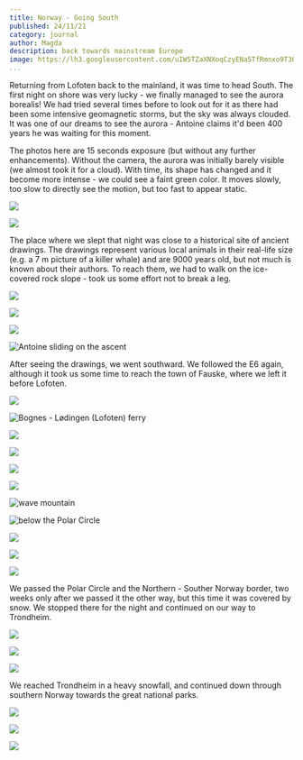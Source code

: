 ```yaml
---
title: Norway - Going South
published: 24/11/21
category: journal
author: Magda
description: back towards mainstream Europe
image: https://lh3.googleusercontent.com/uIW5TZaXNXoqCzyENa5TfRmnxo9T3OndIon8xXMku7SrKvnyPdwdAfBuO0Kg5eysMHvEPkwH_J0PiqjFlVqRrOtLAbAI8VP-eO0_setAk8WD-4vKP_C7nrrlfA1TqV5sMmMYxv95B5fpxxUFO6bW5j0CFa1ILvvVTJKmAT4AIV52lHYFwbAKS1G21dgKAI_x4HxA04xaU4tlKqp4YYZqf8CVUgPKWHNrwoBBqX69sWjmlWDKFNpAbh0VS1N7M_phowavJyDCDlZcEr1E3gBs5aY6BvVuTcjj7n0H5lm3A3LEmWnUB_WxynPVShsVvvf_vyWBR35wOGdI-dahkJkUQ1Wv-67By6eYC3UXM6ZCkeg4rKPxFIUsGYczEuZ9BrPns8hQscZlESy6QE9gnARQOQIJjwNa-_5wnVq7jY1I5EgyTlY7jVaoqHLIYO_LGr3Mx2t0B9ApWZjaJj4L_zW4FT2RKw17T78kfF6KncbAuX-4LGkb10i3ArxdjXtE2QRglHURU4alnWO-e-NQEF1ReAP6xSU8BYV_EkAz00DfTXBRQswqZjsEAHwUqncwi1zGr52aXFpjMTiRp8ZgkiVImVupulJAgGh-Ub1p_qemt_a4xKYFW2QHmjU0FrDj8m1iM9Jxb086vzUhfaySP0rB7T2dI2bgWc3nOLuW1D1FNUtGLFd9tdZZJC9YefGpXbjd7UuE4DuvTYoKEnH5PKP7C1_Hw4W7ihEFa-B6tFbRoF3gWvmBXUTpNUEMe0Je_9P0_225aWDkZKvJwqPS=w1500-h1000-no
...
```


Returning from Lofoten back to the mainland, it was time to head South. The first night on shore was very lucky - we finally managed to see the aurora borealis! We had tried several times before to look out for it as there had been some intensive geomagnetic storms, but the sky was always clouded. It was one of our dreams to see the aurora - Antoine claims it'd been 400 years he was waiting for this moment.

The photos here are 15 seconds exposure (but without any further enhancements). Without the camera, the aurora was initially barely visible (we almost took it for a cloud). With time, its shape has changed and it become more intense - we could see a faint green color. It moves slowly, too slow to directly see the motion, but too fast to appear static. 

![](https://lh3.googleusercontent.com/rG3cPiG4EpEW-EbxHor9aX4we5h4XL-jzuczpexnU-ceybHsKTbwbZtqhOAaFv0WUeksHilV3X2Y_oXezA2Iq8yCf06SInQQl7GNogklHdEP-njZlkoCR66zTITapoRuJBohCymLmRJXY5YlVnFnkMOasIYbksMMEsSJ6oRznd2hMqZ01Hq4e7wRROWBeVOQT4Dq6qE5cdq4FC6zlF-gDNwdUk9hYDpz3rZ_ixyqhamLtfhmfNP8aTAe5rL5vbNpiU6RoJam7COAbOdU5PQwFXf5AvWuu23kZ17-q0cjWvvsXV18u-Ll7obtXT2vSH9TgNxfza_4hhmtfnlGJ5LZitaL-c0Xju2hm5ISerWyfyyFbXk15XJ9cbYCSB_uzfXwFG1NrNbdG82LYeCkpvzDeZap1veGOBklMaioImTvcWMddwy50tM3Zwu8dsCHozsBX-t9WYsKrx15jI2MnGLKFgjBzCO7HQiYPDlKIffp_NIorSdCROh04hlEyL7QTpN058V1Y7nm5pqo4xqu5oRPOE75-hwa7qfGG-DoFfcI5A1VcbZ10tEto8LMSoOhACLbqGHWMBB2dyZbYaMyHTMOvXk1n5NapHkjzS8q3WpDqKv2HnBV4RsubLwsBisB-xA0GXdB-D7-DdgGy1xwHH2dq1vdCA68vV5HIPum9o1Xu0ZRfskzpIcejQqZysvAXpad1YRL61wqWvQS2Li7tfiGpHLyWtwvkWZgxoY3bMJoekmKVDVVxA5UrDxftaWrvzSIwYtKOA2lBhy7-822=w1500-h1000-no)

![](https://lh3.googleusercontent.com/uIW5TZaXNXoqCzyENa5TfRmnxo9T3OndIon8xXMku7SrKvnyPdwdAfBuO0Kg5eysMHvEPkwH_J0PiqjFlVqRrOtLAbAI8VP-eO0_setAk8WD-4vKP_C7nrrlfA1TqV5sMmMYxv95B5fpxxUFO6bW5j0CFa1ILvvVTJKmAT4AIV52lHYFwbAKS1G21dgKAI_x4HxA04xaU4tlKqp4YYZqf8CVUgPKWHNrwoBBqX69sWjmlWDKFNpAbh0VS1N7M_phowavJyDCDlZcEr1E3gBs5aY6BvVuTcjj7n0H5lm3A3LEmWnUB_WxynPVShsVvvf_vyWBR35wOGdI-dahkJkUQ1Wv-67By6eYC3UXM6ZCkeg4rKPxFIUsGYczEuZ9BrPns8hQscZlESy6QE9gnARQOQIJjwNa-_5wnVq7jY1I5EgyTlY7jVaoqHLIYO_LGr3Mx2t0B9ApWZjaJj4L_zW4FT2RKw17T78kfF6KncbAuX-4LGkb10i3ArxdjXtE2QRglHURU4alnWO-e-NQEF1ReAP6xSU8BYV_EkAz00DfTXBRQswqZjsEAHwUqncwi1zGr52aXFpjMTiRp8ZgkiVImVupulJAgGh-Ub1p_qemt_a4xKYFW2QHmjU0FrDj8m1iM9Jxb086vzUhfaySP0rB7T2dI2bgWc3nOLuW1D1FNUtGLFd9tdZZJC9YefGpXbjd7UuE4DuvTYoKEnH5PKP7C1_Hw4W7ihEFa-B6tFbRoF3gWvmBXUTpNUEMe0Je_9P0_225aWDkZKvJwqPS=w1500-h1000-no)

The place where we slept that night was close to a historical site of ancient drawings. The drawings represent various local animals in their real-life size (e.g. a 7 m picture of a killer whale) and are 9000 years old, but not much is known about their authors. To reach them, we had to walk on the ice-covered rock slope - took us some effort not to break a leg.

![](https://lh3.googleusercontent.com/oLR0sI3CSFik6GDpkiVGiTjDxsvhrbNzW0FCQs1NPV4l3tO85OB2nqm4GziZlUxff8Ae7ybHQmoyKBFI-LJ50thkp67zfR8PuSTuWDquuyQ-2HWusS5RV07Z2AZLtpSBHOaJNaY4XRTtnFdp5PS3gjgB3L5epQlfhPlQMYOdaOLsQT8QffZQfaWRrbiddiV76aATUxUqSW6stBTXTm73lfpWp6XYTELxEm4FarNEts4VExiChlqjoPuCWIgevrBI2bOacUagz1ggDrF4G-fP3zsrOJnycqmSlFlrzMXvj2zI-X0aqlsHtwRa7SoXOc0uvl7BDrWvVptX956z93BRDslRVDEPhuMT_OqensvFjDFXM0hUE7KO17PrSUFaiHHFwnypAJkgTExkueTCJRFPguOeDB9c1DUhW6h4U0OEZfg-HkiPCnI8mKxfWOew6Ac-kX9vIKgXx5k7o1gbXZKGdZLcVDloS2r0jXuBqX1rk6Jg3u6MwT-w554Jr4K5ywhcO05AYIiimS9xj0vW3ukcsJ2NEbeY28tsQJaW44LSFOzLt37-qZXEEwf-9QuD3IZMQkPoZcTd9Qv-7LCMAX91tnncKJmVSAChy11bDCNZ--dTsjKSO9BizcfaXWMHXK6pv7oSYKwfYhbY-1PhnL-DfAXQmV8cIIlPY46asbqNTkERKriU5wraGIf2EuxrfNT6P3SCf8LdN8JGatb-YOMvnc3SrXZKE--InqWPwEfqLt5bp0-4K8Tanc9LJi8sej0_cd5hblwIFYcQlW9Z=w1500-h1000-no)

![](https://lh3.googleusercontent.com/OxGoKveW29tSVkuTPo2IaSsAf48UgzSt0pPx9eNX6rrGNKUNjQ5v-8Dba1ebzaioErVra4j40seiXDClv93lAMy2zKCJ05Oyb4b_2JHjyBNMhiKGcD6P7l9e-6RkCVxjHipyuq_t24d8MZZpxNgar9AszXIloiBDv5a4Npvfrx8VDcAlwWvQc9CRsQrUnMEUVOc48ctvnvx4huLr-w_ExpKIw4afE7T8M3u2eDkQg8H6Bw3hYIJfvBOWv-Ulntw62GXKMPUrYTQwhWhy5AJ6lFqQh2WT4MwpjveU6I1pEyc_ZXCNB0TilaMnmXoioXDBLscSPKmvXCgEhoofR5--_beSK48a_p3Glp_dBFeAyxv68KeU0WjbmO3zZOcwBS3-8uXuL02Or3Q_l9d5i--hUnbZtE5zXsU9B3Q84VvgRRZ_efs9tF8JGf4gwA5VZpiizKPiMmuLzoASkpH4TnEubC_boKop1mxD6WjJtFH6SLvnvN6ppqIIAcv3bbmdFs5QB3w9lZqhuFcyB_nMNu_rEuUomY4AXE8UWP3e5s3fVQKDZX7yeODuaSL0yt-wfJ9CWTFO_emagS-PH08xbDbG1Lwk5eRZ2bPKVBCCpcsF1Nm4XvxtATxTwwgDJeCDTFH6fcBayKmCI86oOIiW56gf9V58VK7p2h4TU-VLuKkZKcbkWBebTvtu99j_Mmb0M2uGwyF2a_B62Sdxvk6bBUvldZNwIDcSCB0yHnM3dmFK6DcIOeHLaSx_Nc36gM3rl6h43tsphfYq8gpC5vII=w1500-h1000-no)

![](https://lh3.googleusercontent.com/U78n7tzyoD9WauAKar9Jer8v8nr7zX6ojyNzzsOzDBRvh0uz0u3mlXsuA8mgXp41HwyEnzVotEByvYpHQtvYHdpPkYGtR_yD2TqlatWKVqwAoNDu-uLCJoVIKmihR8vgTIYNY0lfEi3GJF9pJFTpyRB8JQis7Ctf4tIR0VyW7UR_NgRUeQJ_DrXaNkcbFWmL2UL22zoTJ7cToYJoKFN65njL3_VbY0o99-ud-fK8_yHOxnhEHCxWu165UqDKrH6zJyi0MInDpPsJwDUfBznqQI_-0HAS0IrySKEliRy7RUfLrS3t--jo0djga0b5AtNa3wcRn5CiVH5bqnggGrJm0oBsFisgHetJmVC3mNPqSjObYnuvXBcPO2QzJSq0TGcMXYcMknvNkkK6e2jKmGZ35y7Pg5mVkqdEBA3a8uTK_TsiOryOrbv6hA0Nus9Uu1u37pNssuvLfG0U1Lyi-3-EpKd0KqQk5l-yLOFzGfBBwCJ9x45aLdmsB7-Nwzy6EJwlGnDgfHeqYYegunwfZZ2PWfqtk_JekuMlOqU-IQ3AcqunLeNE9Slid2kM30Xl3_sKd3OTa_-H_iwXPCSf2HkDayVoxZFjH239sH58nJlWH1TgLROC2PhRUQegtmLU1RFXuyWU9f-NDoK5TXlWRmQYnocZggAuDIQ_fn8kgrjlKDIrzNUjnVh7Qkoy_5hQZaH7aPBeLstfW5Xp1SaKlRvkfgER0FS2L5a0P7IViT0A8oEcw2NfaP8G1jomTW3HoxFEMY-CeCjH36oDG8P1=w1500-h1000-no)

![Antoine sliding on the ascent](https://lh3.googleusercontent.com/xOr-av5tLuWj5FyBI65cNulbnxrfMUFa1wEu2C2_ftJakBwiXTXNn_FTk-VXtmblhdPLQOmBj3Qn4rodBdxVky025nTdw9t1w6bo3qksMQwwAvsY4EQzEMJaX_i8gEf9RwYCi1-9ZSqZU1Haib9aAY3dBFeXHEBfDhkw1dKbtpQuVO6hag3YwFOzobZUPIpX1DqJ-CfOtttbAHlF6L4I84c1X_qXe8P2r0xT_HVDgPv2oprZfmH2joFqGEfABPgOkTgKEj-ZHlR3UJqQ8XrZ96zCY4s1enUxOmqICLJiIz0acrngoRvr6z-EKqmWCDYOAQ0hwQW5dCNS8cakdrLcQcmtPAYFAqNziVZNVMXBM8L1GWtMY42PSOwyic_ir3zMIzXenqQGF8y68ppRQcCkRHx-rjjt6JnqOh6dn9RNU27Xx3MSWNRayCdasdgPrj3n5k6PWow99r5Cmk7ZtlhFHIqa8KsjUTnPeyq799pjVrr-0NLZwuu_PXeJ3iKob2y5Fp8ALDd7GPqtU613vM_HIa0EHD-v033KEvyVBRg_V_r0vRElGxnZegshnw3d5fS4sOSeMFi75m97SOddasyCMqC6Xf_fES8R5SL0YJjAd8xqRxEXnY7r4EYHXFTSt5gb2JVHy-a8y7s4AiJt80iKOCbCSvIquC-RoNB3A8fw3HG0voFhGznpS5EiKVwKALYCY3o1w6lx0tQsDw5Ay9VzZxf95OQCQFvFKmdwJY7wz1_9XYSrSPI1d9H5hmgkf-L0ozX1HWWR4Wn_Pk8j=w1500-h1000-no)

After seeing the drawings, we went southward. We followed the E6 again, although it took us some time to reach the town of Fauske, where we left it before Lofoten. 

![](https://lh3.googleusercontent.com/YaupeRMSzNBFNyzaxY5wEuOiZlMf9EfhY7f6sAoE2Jujs09yzys72jlcHgv3aQ2EzLYljQIrX9SZS-Ho3RDSZo0Za52IP0V1ONO6rOxbqK5ZTAImQDqXSplAnAeikaBFjJfysRsniWqQAD_Cixrb8MozWA47CXIir7-0H5WYshNjsNYtDuHmhvrjn2vgNAbdfpXqPsIKSUsRGSbu0LVwDxg_avH2p1hR1G14OS2vqWOcc-bSo14ibqugT2PDWCvqjTZQ1jq5pDGIZlsyaKRb-hrRp3ydVUzP02pcv0x5g6uDp-P5u3qoALorMc51cGnClai0mm6U08VruVK5TSVdI3vwMURzR99v9Z7gPK23mUULNOiQiVzYVtgI477c4_15-fldVER6J7bZQl29EWC4_P-JzaAeChtE6SNMl6VIQhYL5wsVZmusTkvGjnXJxhEt7rICHWoZLdA4rgOXvMIcPokegNzK0J5G8N_c6Onc5bXUQt21vrgPnuvlU0GRBdUpLYmk_OO5LKbLLzT0ux-shJIhWe3-8B1nJ4NX_C6ygyMVU07pVD7VTc9fcv_Uaj6pppBLmhXTcId06K03o2sM-jbncpPyrmCJpdWlNaDB-NEmrlUrrGJCEveiA5ueSEgWujpVHjhlsfVvWJ1LMS7F9F1MLnaJ7Lh8AnT7COTriD-Rw9ew3pkcS6sUz9Keqt544rWak-FvLHc6ny7PYYSBewINoqs6zO-JaRzvYqGcTvBzivzPV3POVKoU_otcF0sNoAtZBDsF_Y-AFTOx=w1500-h1000-no)

![Bognes - Lødingen (Lofoten) ferry](https://lh3.googleusercontent.com/5pj8uP2T19kPjELmZ_gekEtYpXsRRiuxMX8FAEWYOwCxWs_N3lPuDon7tKnF2VzZpxIl92BoyrxTOIB0vfrleFf42PPssG3R_YgY1XiCYM5WQG3K0u_ZdUWEJyIhBDmH8gQqD7HN2g84tIvfSoZyHSGZ5CkYoNak-rinflaz-pfkq6MCOH4B2yo9pQOpyFPIoxkcXSvFQRDQaUXDakjDNMlHf9DrRhHYmRF9dcjysWLv2VImTGnToV1sts_SO356iGtYyuTSuIteSNQ_xZrJFxcuLLTTZ31-7VB-XOL4Y0M13u4pIfwS-TSpsWlAKUYK1R8gOdAP8iqGDrzPY_UisgYY78eKGdSaSjY6t6OhlBrZIXF7hJ_TkjTBoY7lmYxRdtCxlJKISE-waUFba6seRa2hmQMJkqk_-4VRbbIX5C6D6pUUiqMk76Sb4unLQWLg0NyJOOmAc6yYZ2rHPLRCZLnal3Y9JDtkn0hypgfbhR27JHVNo9gS6ukh-Bugsw7xjB7v8EUfAw6pzAR2dWeDuDgCQsy_kC4GVLrk2apnJBv-YF0gzNDqsbc1tsp5UqDPvtTZtfbvfXdeutCiTD8J8j90oF7jzdpwkRBM_83PYbzconDZJSdABfRAKDV9SP7aJ0x-vC7NN6A7JOrbHPnKYPwwzgOX8SdEjiMHQLDjCaJGSmXyagDaTzl5rAy_zlpEP2UUG5Io0DmVG7fvwYbUS8MDjJYfwbm09eAlUz7EGe5qdw14Njl6TszgMflA_unCy3zZ_UwE8A0hEfiw=w1500-h1000-no)

![](https://lh3.googleusercontent.com/jTgBtkwuiACSMFtuRLVnp05qeNR7kThJ04F1u90Z662EtdQaEhsTJqdFstXQnf28X3zh5JJxX25MotSvMTVJJ8dWgwcnKo5--gXoMb4QSg6xNatrceYojNoy_bzRVfnMIdVbB2VZlfZbbKzVTH675nEaq64syOouiNa5AJ5iYptjlpmMNqP73NCc6zybudCsXgcBoGHiC1oiieEdzbxnl5YO7Ts_0mrRAeN0t9ilJvHIL1n8gqyuwH1Hbj2ij6DALaAGSjs0-ZYdgatTuq7CguPv8vSRXBUsahfodbAUdg0H7__Ihw-swFp2PmsXU4IKDiK9TQbvxRGhAaWEzrp9-3hQv3VFUnUXTPIKynVlIVW8mEpm5KJ2jRLUHbLyCSx3qxfnKbri24tsigsgQAxXBfR0G5PNilXy_a6ndZbHzY1Evcxue8ygT50K3jxUUvL8TpsrLWRDfa12SEXic2KGMmEIV1BVScxJlOYlaQ7EyHKjOWJ6UJ5BScM73I5l-QSYDFdf3KlfydIV1klfePznzkWhiidZk-WKDBJJahUUuYPS610OjIAIqO2B1K6s_lrPT2kHTdiE3cCPRatikWR1-rL6MNQ-I6rGT20obWKPC6fRdvJyWZBgrqwxL_iKgw5Nvs4Omc-kqTUsglb66INo8s3CSr0NAI_cirQgzETP7NhOGAS4t-9GQjZb2zqHGcKa_yBUZX9WJsLQbR6FaW6TWuj0s7rN4gzLGVqhGTA59J4VsbcOdgcyPbWPEZJWrb6oRO3P9OGjUZfwGS0b=w1500-h1000-no)

![](https://lh3.googleusercontent.com/E6MTceXkImHgW8Pq2lq03TpUsBH6NEdhL1KaLD3SHqrVZytuYvoZ7VjzJCoujqnuFvji4-PxAGwK-KeuybgXQM2iPcopGOi2ocBs3zvcXiPqu9Hqxuj_IKpAPcE1XD41suDBmFwqObuiDGj5Wn6w1hEu6YonPeQS-dS_9pm3JhKX-YlmTNatjcY74kn7PytfI7rPpNddy0QC0DQ1vwx1ETng8yE7soG80MFPGlUvJalyjfjP2lRnrqDTfP2cZw4i8pyTsMgLTRHU7MvW8_a3s3AX2ExW7yfN1YdcGgIItFuygqYio-Qdi55305WY1sr_RFuHj6ZJ0A1uE439sM05j-r-BRGni82eGIs_vBKuGBHVpZe9tG1sgS-yDzt9DkWRWoUYBjUyiHSLCTi3aaQn_lXvNgALx5nvJesI65s8WOH8cU_b4gfgfXqeI1WOnUNwQppAMADnCJHNso1PAfH3TI0RUoudDpIrza-1hOUd_1D76xoBFUYVi7q_cLgDOWigRAmSoLDgAklxImnlCZVjEfoAtz8-tkk-zjoKrMHZkasx8aPLZml-M7HeVxxgK19ytT-fuDYTNz2fG15OKXElNhJb6qW7y25V35kq1sqpEsznk0rJC5Zw1LQgRPwZ9-BEIRVNssIpFZP6hbOu8fIDj2HTi-UVLvQv0nLcxZJ9HpaZw3OW3EWvMlfBfyuYY4I8UbpT-wwnl8USG92rjTDZBxQh3dkOW-3CSpYgLwrW6aIwB-OkxMyfgx-7DWvbdIKeOVEiGrtoaOpTcGXY=w1500-h1000-no)

![](https://lh3.googleusercontent.com/6nHOoN5FocN2uRGufJ9Tz-4s_bC9QL4-4GcUkTHVAIBaXa8UV1jvKpKub2ugrlnfYVgsf-wedisfjw4Qx6ia27ISaj819hyb6diWZHCq7ZvNDh9UPefW1-z5kQt6BsDuB-1MZCiF4ye5ecTu0X9Nw_U6y0t2d6w1gISlAKP2LesgkJQWEIIejZQczK5yqOyPzexuEQA0IaI-i56Yr6h_szyBiJ0SXGoqckzsArWDdY-culyrqTehx6eGjAFRsVv4WnqeCRw-higVOKcFGWJpRf-knXNMBXyXXv3xEpcg0XqgDwiuGm7A53uWMqmu928kQcuGx6VmyAYku7SYRinjsCXxFZJNka7G3_6oSlweksoZPByycLk67C1B1xfVevFsTtpeCi4RuIdSeTNTt-kpUQxJrNmPzfn4mag5nsTGi64J6nc6AieGk8Fbjo_U21NwOru5d1sRn_gOmarjlPQXh08DaZjOL1zdAq7bivlyjrT07yO1YZkjXG_jadUZT_Y5osApelpnF4gfDWhGLdSOiC4D0TySGOjbWzK9-24W5Ae18M5PTlVE5HoVOgqKdYuhdEXb0MpK5cxL1ychpCAcpQEk4zoHAB2qZADFH2CxnJsb_KZ4FfuiU01OpcvmEkXl7kP7HgvbXoXbdgjhMaMw4_7NTLo5bMqUf0-jIPiZyPm8tfga-dviQmlnzCSXgJ-B2lbS0plfNzdx5X1prX3V7THc5VCAfrZUMGaGYeXTl-_sNmeQXCapfUg0nf8fCIx_ryYFKczPncUs6zDP=w1500-h1000-no)

![](https://lh3.googleusercontent.com/P-mnncYvTxfYBIeOcRjSrgQ_1Wui5-qAFXteBlFD7EbBnXwCZFEOwRDDwqfRzcyjjm4PmTkNWo6utAgWp1ZKYY8H3IsJjCpc93Ge-imkaPuMlcQyQNDqj4JauirktI5NdeU_rAyeYQHu1SokMCRViRmiaDUzQzTF-lBzbdaQsbnn5wu9Vxc7d9HV6bVXqtyr-g_AxkSffWAIhhU7tq4qu3cvIYvh1HtBpVQO7liSi1FDKMDrSqaIlsfG8BMX3OSagH2YrodHEVLViKhWT8w_5IkcmtP9-5yZ9IByUhCT1KztQWx0D_APRAMWFCCSg2udONneCAtkDAHvrCDkW-7unBEFUHR0TE-ihmgbhEC3NdAQRCGxnq8HNKOLG6QaRJpWg7dhqcbKXQiAliyMbtYwxO0d94MENHL7K3iyIy-4WHu9_VbVt8g_SGxUWk4OdjE0iFPjBaWcgWXLvEHD3VzCUSmOvo5CJFllrTNjcHPUbErHff3ydJW4R7sK9u1t8dvzHbPiebqX3q2-74A4GqCTL4yn-SnP3HDsk6MSNpLWwX7trDrEiL8CabNkOeYfZdd88_G3MX_f2GARjfYs6W1BJ9OSHwanTMvzMUFmvNX6vmUCLkoFd3K9S4PpxRHIRM0TCMuGoSWkPzKOyqHOgTGehijmmyDji8-wsUBYvEgX-lBK0g6J8HmwGd_rBNsxvS_Fakz4OtJmsQC21MRw0MN07jy4P0e5jhCZrQpiWuIcNKf4x1mKgP-x2bYgKiQPn9BuWhIKUMGgQkUwHZVB=w1500-h1000-no)

![wave mountain](https://lh3.googleusercontent.com/7_y7VvvZWclxwqA7E013S8SICc40YE-lnCIavU_TEpqk9RWBJKojaLjWylRXXIxEKRfxC8EySKNKm11gX0FtOCYe7uvhqGX18H3lsuL8xTKSI9Wh849XFAZEQKYH0gYNckMNhxID_KQPOt33wzmgmpWRSKieaWpCwnOUec1DOS67ANhjKnSdo_hbr12mX4mMKgOFK7DMVyWrDo4OvrENejjg627LxgZQLTmDN-0gjeAIqBX3o-JGpGkF_dGetpskjWsSM-s-6bWOZ-k8bT8mDz9L12gNpJPV5bENqWAcczSH_GubRPIMTj9QTGI2JVyuj96FC_MyQqtxmOVPT0yYaafiWdByFvOJpC--vprWqG3SjZcdQkUwy2tXYjqajYXKGuOPlg5LoLqEKwo7IHslSzRQy4izpND26rWasWWi23B8m8v0oOLvZTtl2YCtYAh09jvIdvkY1OxQzCZy7cCL9wYLoSRVS5A-sN47wGXY9WtORao1DVZUCxr3Z6Q1UJYLzYQCy_c67Z2E_3Ygv2od90UTkS5zWkyd5KroObq2Ss_jx3cNN4kB9QOlZCgdTjxjo8sj263K2rmWq3_UH_UEA6RsX6m9l89N0K0y79HQ_0Mpk-B_Q80cmL2GsLYwp8aXQNX3GMmPK79mJHzae3r-w5pmZt7osZ5b0sR8AUyRFOHPiCN4O4efjY9oxSeCRoXBaINzELZpRtiE9ZmHCkxl1Sb0OlgWsONond4XCTLm7oC-kEYUeIY4P_jhssLbIaiGNGQY3WK_htkaJb3L=w1500-h1000-no)

![below the Polar Circle](https://lh3.googleusercontent.com/nr_EMX6iMCdPSD078Gk74GrJUBGNntaZLwk2YMjZKBjfxqqrdm5Ko6QCnAbOYRyqYcaHiKCxhw4imQ6_uefoPFSfM48z7_WObrVoPzYWST-y3Mpo6qxyfGAZT_Ax_fBYEbAaoMcY6E6at8KmGl9587SJH-tYZAyYN7_Icby2ySgm5_UmxzuM430jkkHEFnqYNaZXgAp91G566uNdb-WBuxr3WChUtijiFxMF_tobx63ghHIW3EEuvvFhQskldp9Pt6hzKApXwjncl8paUZwLJa5Ms6B_hPXkKFoOVPoKiFeTYTPmJt07qhJnUUSEnng3fXBQBxqYQ1zP5tlAVqHSqr3F_dlOg3hs7xhJP2OV5A7gPCfxnA5rz_JxgU-f3ST4UulIEGfoTJBnStVfN38X48SLwv2_oAYApiNis9IaZIacIcZ_14XnOtIos0IIrlGJgRUNhO6eBOw6tSYuZQz07v9Ag5mLttDIfJ1ornHImB4-AAHnmgwjHkXmQPFv1zUcd6KZWzvgD_R3m-q3DAwQQ5sVUXn47pXfuATd3tLNuiXqHt4xADhac6xaua4hJFVkSF-GNFKdTHI3KLXsFVWAUTdVRkGdAZXJLChGaiVk4BzbdpSY9oTJmDOunwBQ5fgKnEL8zjX6YpmvqiMKDHbPcqUiCcXPAZm8j3zB7rLb3P7kDw-rGGxK6U4NKs44G1bmBLIEWoKKDC_0WULhqpbcVuc1jEq_94xYMJDdhvLKMWe56cmJMpV8rjneE5M8V3QIzX0XFcF0abPsGsG7=w1500-h1000-no)

![](https://lh3.googleusercontent.com/aqypEFOtcDNW_-yQB17ji5NYpwZkR_jkhtTGizY6WfVYEOHfr0qtjDAvBesJihBVqeU8yNMcltC2P5Ku-w9sULH0mUQI4z9RZbtD3UwE2F0HosL9NZHBLX1yuOIfPuW6Tklijzqycump3R_TTkXUBc168Kg110lnNRB1BtmZrrdD7FbLqDjBBiRhIDNGY1zv2xgsS4NZ39gysxKr7tdexvFTB2kX6UMBCfIM6H5nw4HEys-m5Xk20kOnZVHhF0z1RH_B7FQCp2mTTsxYRUY0wRJ3Qlpgbookgai6Gtay33M3cYrOKsC6OD8rZzCFr8ANLTZcmytJeQcCR-nU_Qyk9DGp5eQ6BWhjoApt_vO8PX8Y-hum8IaH8B6y6H1Ij48M-kMkUTSRS2mR-uGQL6aCUZo6ki96O5FAYQFbNAA86VrM5XSRFtO3x373PFwCeS_dW1OaAe3I8xCbNDW9nORH4IPD3AmxPImZ9kJQYfNqJpztFc1aqKIIoEsXtxg5kfH2IntCbQ_h88ccP3UkcUOqKxCPQziPQQklccerbLe8odGiYjZ3YG38Q8EOLLsDG6B9hoNT0HmWObhKRjSevrh4PGc2zO77zC01uENSAk4oju8CG_OL96Uvnqfd07d3dXjVa2bG_Rt4YqXcrZe_jrZfCcjpEtcBxkhFH64pL2Lx7BCFF-5xx8WLqazYExV4XLhhOYCKWdrBPFmgA9klZbz94P6H-Myh78NvdDXMf83PGmTwF_n3ECHi43v873bxDQt3nvz2YuOQhxya-Tow=w1500-h1000-no)

![](https://lh3.googleusercontent.com/QRzYaelo7N3k6KD1s0J5F0CgZg5KL9Pq5ZU4ZnzA-0Eu2GkT3ltPiG0HXeXoBnsHGY27B8aAlPhith2iQJFfPbcJbKGY6eZ_SbAelkAoFlsZRnROHNEG_opUXsu9k6eXsGXrQxuF66dUyCz75NrvfL5hsCRjsFOArH8tovlDmvTpdpa9soqH7xxzB4lr74xDUOPHdS9QGduV7y5wL7Dn6Yr-b1Htrv_d11xkR69PpaJgSr2s33Uv3SamJWix_QQcHeCZouyp2_UAGVci1RHAXNZyUCm3Z5O_B7tgQcwh1_DV6xaNQwrGKx3t7aLzXTbVlilirglSJdwwuBJrXs5kIdKcP-Nm9zO7WWXr8pJzdZh66DKTASi5exeyGpR_ZkZm86NdVBSZ7WKTiZvCsgaUAktmGrhdtMNeOmx-dVlErTBoRf0ti0W9zdWMsIDvEjzqGTiLt8vRBlwh0p8I0UP4qHxrHHMl4HaazHUcRYHWVf16YbEtoO-Nc5e0NGy5qc2DE_pDBTCRJUv_qTgKr7bdzuGczIln4RSouL2JZOMgYtiH6eTLpexCr4AzJ3ksITF65LiiG6BhrzHLUVFw3OUnT_QZpIYJH5t27vcHnazvsMZRC6GkryO3M_SnCYrZJhuuJFPhyEhpMmGKimF5-MHdYs53Y7EVRjRkW9CPlE6Ebfn5-c2uTnku1brWprGD13LZmNTXaJfIvMj43yU71NCvVXXiNl7UJuGErl-eUhBWtYOg203ugRdSdKsYGLjfQZri8uTqaztT2wv3xmaH=w1500-h1000-no)

![](https://lh3.googleusercontent.com/VWpJ3YGrvl8EgpBcMiP68vFs3V54d3XXg5gy2mWgjYWYsAYh3M1BlnkAAd0jDeMZpaxW1MC-baNlvyLyvL0qDJ7DYaFT09Z-8wp44AgI54ZTVKm9ziifUuPK9yy6cu3P0TAviNuKFp_Ho2qT0O8WyzUPsoejKKctDi6-0aq2_hxRzUrE_iYDat2-Vev63yuu4XPs70fl4hDhka1yOh0wuDw9KsZYALsK1wGZY3lnxsUvOvWT7LfsL07lreBBCDTXiYLNDlJ_TajIjrMecghtW6uiuBRu2ZzyZ4uP0q7P74Lu13fq_rm03RHWa_gib7EbswS8F4-VFh3_zWnVuavacAnqy30L49krAqZxZs6S7v1_jR5rkh8OQwKJ1h2PhiBjBNrc2zlSVfy6YYsrvyDlpLtEAajBPxTpZALkuF1hezHM19hq0sBu-9GiSAvu2d8l2uzLfWgs3gK-JlesT2OKJ9GvRq0apeMtFu8H3Q0r21PnysDEL4VY6X61EhoC8aO10mnTUTRV5vwJ3aui6vMUfYJyt8hT-hSUlnfaFeDt_Vd49M0efz_TzSisEbe0HusbXhhw46hVu2yyMy4LBam8sPf2n3bGqcwRs8IOCoabdUUrDKJgbo8Pbbo3qW6A5KWjjo1v08i4bH6oLGgMTk_Er22NrKv88dhyoEIQLwi92l_wloGQ8s3tvoTL3uEvTyt2sybAoxeQ_UMf_xhy7EdqZZsUdAFSRLtDIeHwAeE4ETUfL6afBobumEalsG3SoYnA9EXiMBiqYqHfLVH8=w1500-h1000-no)

We passed the Polar Circle and the Northern - Souther Norway border, two weeks only after we passed it the other way, but this time it was covered by snow. We stopped there for the night and continued on our way to Trondheim.

![](https://lh3.googleusercontent.com/sxA0UkqDuZL_ZRtdLSHFNKjJH7G6qSDjWDS5UuLxEwRBrzVBx8yKZdwWulBWBJODMk2GHGjUrzFKX4DDb2HXfsksy4UQKYhwd1XAwWdM86VJG-m5x3e1rUe-K9t30yGH-KJW4tf7B6zoHB6QGqHjMWjw_VQau5M_b7bb766Iz_KbmTWWJhz9_Q39vzEqKp64CyjJvLx4P5eD0kmXdbx1QVR2i5w1d9NNoGTpukRTn0DUXyrv3ayNoAt_D9ewVoQadl62n39S7zsG9E3HSpFvXVD-aYF1ouLSfpnIx9-UZCuPNAQLT0WhtP6BThbne_W2RcOoC7j2kxWNgAzX7ZvMUZX_6EE53D97Ev_wc3TbPC2rHRcWuH_W-NRKjCe_0Gay18cXvx4dGM5lvSoIVQrW85qvI2w54BwqQ337h2f36YQn9sgkUcs0gVBJ4g8S-D7iw9jz5DK5PTYtkbyqPbiVOMOi8ligmFV2mZpKOgz5iRyvTLcJS4VA2t83EOdxMpmSIHRfE7UfVUJQ39bav5MvLKkR2Ykd8W6eGPWrI7nWOt1vWhclLSELYrsLbJtbGcERuHZMjEWZl0ckPxh-xFjFiokHS6C8-N_LbKjiesO-YAxMA9_xdKc4ROUImINJ_8S7fst7xspcI2sLEKbGaRl3uPIssQZm_looxnh-a_0yAvBtvrIkXx4bUZrtHZLCBX2SpuG8GsX3SMsnKzn7hHLH9CVw-AI7UKFpVNgrXAHHmNK6Gu03y4_I1aNIreva-pdsIGi0tPXU2MPRRWYZ=w1500-h1000-no)

![](https://lh3.googleusercontent.com/Nq2csr8f0kV8EfTV22qmUrfgDzuc1BPFDfeZAiNhMPniH_DmVa1OQUtwFoDfGv1eQsd6cXCL28McaIYHmXCPqthtAX4YNgS_AZCJnHiwQDl5G8xuoDX--VXoaiOTkYBLfae0XAbsULTctdh4xFA4ywtR-CxJyERDG-Wq4J_Q5u-xoKZsoXlt2r6YuGJgdTKtsfskCB1xpqu-2UlItvoPL_p_cb4iJTvHbGHrThsYymH0sBaexKG1SaYvdus3sZhhXFCPepIWJhm6JKT1V2TlA5nY52Xxytalz3pp0p7RZfJeHitW94zsOXxxbjwUNglk-VAsRPV9Lw2mLpNkf73KZ0ngD88O8pawnM3KHTYfjNwYmZO0IDPnlxu4D-mBxHE3aGmoyHvwW3u5L82Nj3choy-xN05ea_PdEbrQM5zsFxKOFDQHkIKD-QuUUF5aL4sUXuYjnfOhV8ggeLJ_PimOzaSMUz-GEN98pwivx3TcEmpv7VNhXWNFC_LI7ymtN_qBtYj936_mDV-DU5ehzeYuYfUYM0SQGjx7-9ZLGRX2LgL60PUOoUShFyc_0nz5QYRvbgLi8G9Nb51vN0LZr4-f80GoWJjz-SqIBaGeXdmQEZegkDX_Szg25fkCAEGd4zxgvzl9a_ZNQdhZkxnMhWxSoV2cjQ2VAsLOM_Tuv4vd2b4xzhzw0OfViJ6vWV8cGqZqeH8kHpqmNfV-4kkgzlnuKAXgJLabvHWSesfjGTsrtF6EiBXfMQyk_bnn-LZk35JZAPLF9_N0nCAJL43a=w1500-h1000-no)

![](https://lh3.googleusercontent.com/7Uon8VOExroOWduFUUZnFYreIS9QQ18WoeHoFJvnKwVbgDtQg07DgP-f6HjzSGY20G53hPKQrdbBIY90Er5eefbB3dpAnVQX_6_ZMk95CdbLo-MvLSGcfWORBrMYyacDd10685WKkBS8t-MNh0k2KjUuobzDXaqe6_gaFpvyHfFTE1zQTf-wYyBt15sfJavDY5JpfWLl_IM93TMvkLhavn0TiwsSFJV22OLkXpC9dNxrgfBMA6EVhGyMhALzU87epHuiBY7d-7SP8rdNgUh0S_85OSdVjgx4cvbgV3ZWlEjyMsKgIOluz96jdVqXEnPvq_BPH8Ee4K6pTLhVTwk7yvjnDEaA8XpHhWvxgD5Qu5URJ7A1kqv5GcvsDc1wg2nq9fD55LrlNkh6W1By6ZxZzxEO7duZ_6LB8FwM0_B9YemYxIzIya5r86dearowOTnWsxjVPG3-Q_IL5QY7vSCar61O66KVqbinIz4PZ6aKO0b5EbQzb9cYfeQPrqEUKpoDIGLHWCSR4ZUzYwW-dKGZRb2S-D-MUmdM1OG7Nl0pZ6C6PGYzJ8o_mXQvBVtyNg1Unk5A_thxMR2QllyNiM7B8T6ICxGT-VYVzTdmq950Fo9KuFhBCuYnnc8gLeQNx56n1fKwxUxBm6DUWFj_AwyC4xGxUTFrArc-V5Tp939KmU6p6RB0jayTJVaefmp0tC5t_7LzQ8ZU_upFJg_DFN5PPLk08D8N82-U6kSwq8ElDjUf3hH7EV6Zpr9tbD19xdiIjeCLHJGDBaYap0HS=w1500-h1000-no)

We reached Trondheim in a heavy snowfall, and continued down through southern Norway towards the great national parks.

![](https://lh3.googleusercontent.com/RxlvZO0ivRfG46CMfbpBJCjZWTpK1js3BUAeH_lT2X6c6rQnq_ar0GwZiLp7cDljJhLhib6NWl2zYWI6SqtpFH3sKWvazzYGo0AGr89hn-bB4t2YaQdlu9XiXHCjob6Vz7-f2VNy4DlkCl7Oh2CRMvpLczfkZUGTl_l4WLuAspHhCNnd8sJoVaLfgzDLIr9J_5vKg-NWFJ7LSKqEzAGYU1pwmCjwdBNyizeAItRCLFNgFqtj2ea2Vlmjzx-5pW_UVScAUGpRAVdIacVppN-WuaYnkfgC92cm6IJb9TogKMLtn7NJIDipfIQDqgWwaCkM4ZE9W59WMcMUSyNs0kPj6TFuFab-EnyxN6Nf7ir0TgnzwPukNzcQyInUZmE4yMRZio8GbLUPzaruaKBNgHdoc5oTdoTtC5A9YarRxWi5g1oLQA_9G_mJNyt3fUe2Z33JzmDVQ5xyn1P-xTYKdR4ZV2XFS1kVJpqsAeBIhAaIOygew9cUEUhrTz-4oWvXedYn33IBltHPF4FNpvqLZ2vK445pTXEkyfJ67n7ov1GRXQmjWAQs-O-CitNxpgfwV7F4OZUtZINcqCUmHyhUIPDNy8euQD_b20VA3K9P-qDKpxBKPEzUf7rvtx4dqUE4Qq1y4CQ_cQIEX30k59Q6em6Nuf5EUVC6LX8mwFcwEqs9AHPIfDGbchQ3BXsqzO1xJjh0x21LXVlLnTHKxHQnf4Nca1af_BNu3RIHWmmer6as8lRaKPF4lG_MgF-4xSpAzLw7U1aJTUW7Lfq8yfAO=w1500-h1000-no)

![](https://lh3.googleusercontent.com/n_M7MW5LZZUELu4gvcnzzBYxjBpRTgsGzA5ynW7pQRoUoYFoR4EutgU3wrUXBV0S8hEPPfurY-BMgYmr9oSCm7l3ShuGIpPzhyllI5Qmh6AfLjvyrtQysf4DeloA2EPoSdLRvoTDKX-g56K13ZUNmwZKsh9bAgrKVPiAIUK3ihZw4n2bpJLUfwOBxSyhm73ARJZc98AdpPkffUniXn_AKjIQ583MNQuzkfVblY4lFNjjJhgcZybHrJObiJD0m1f4S-D3hzvmieenwrHhusqC3cPdziNErGXb-cF_vqyDX4qTDPAuZ8s6_SonWWBPG0oUaOrsxHk5cnrKH9tIjQuGQZ3B6w-u_PUummTvFMGW6Mvww_ZOyUXg42OdygKNOPuGarunXoRvPr5YTNorQxYhXUmbC_Tl62Gvrlgq6usNE5L7JknYHtOrUX7r7H7dzNs209RI0ZSJA4_Fl0N30Huwvl-8Fej7JwPNwRRf7IWGBieO-tczrYSGS1ZXuks68HtZo-V__G2wLQ6tQRiYWtekzb3fTJbxkerYYm3-zIova3iciPa0vpPGXei0ZhqaBg0bFFMxUyMx3EiwOI8984-B0lMYvqxnik4gfaSHULImVWDChkHDROeVex4rFr_Hj5DTf0RLNP6a5mLX3AGkh6Yqg3KgJAEGadC3vz8SseGL2V3YZ3GqBzNVdGl8f-LcvDZaNSogLjNiAFiDEA3Hz_sV6NfI1vi1lCa-6w96BbdLUJo3QfaOsGsHpudkp0tUhZL_7TT_u6RI3LHdSJ-a=w1500-h1000-no)

![](https://lh3.googleusercontent.com/KjmRZjTNOorAEKzO-DufaazzhEGsD2iFmNduW2uBxeS41adWIG2fAKhDpKuwUHxhYyjZtV5fqW9jtde_BBPt81Xy4J4gmBj2ZlM8QpEb5JnzTrnI-ASDDbM4F6Dr-H9AvCH3rkPuLWxV1tE_CPLDmtkr_zxZvk0M4_XviXnafQMWQXofwZHBA9ccS4T6DZ2zgtRgdxQH-t7vtB_LTXD7dlPZkD_L-83-9PlC0SKmFPFZfWfeJ1jjd4-42IO2qlUOQqhQjAFB6Bf7M9GtyiW1MjJb5uxPwuwo6hvPJ6blovUx9VDyW2D-BKlAOcM00H8ebR7TG_pMOlaKjy-DOC4inJ5JveaXPuyGzxzYRmQ3ZbcLZfkh9CS-mTVfZk7BxTMIkIX9O9xwGD3ViPn0I2dG0LAZDEyUgzf0l3iFJFxydkozAaF4ZtMIs-3ejP-ugRmUdolqsrYCDjX8e2wzScsuBa7-_pjvv8gk_3zYTHOuUubmrUHZMm1rOLQkChUOppr6UQD-4D1tOaEQyjzBccffk-sW1nphEBoKFjmba2aRPbRwedneI_odwPnbURxnQ2JdRtBzQyQJRDLVVLjAtT1Qsyo6tfrmwWLIMkhTBy0SQtja-lnSW4rOoquYihIX2t_nAaeZVcrj7SNwoJ1CE4Q17R_xBZnbBsTDZLCXWmJXvQVk5vZdPomn_gbhV2V3TQkfxISywS6asxmNPws-L0ntTpOROT6s7penM7dDr6G_5FHHlHMuAbV8PFdSM6S59ZleVoqqraeLrDC-09BT=w1500-h1000-no)
